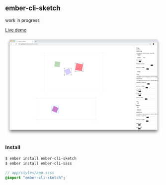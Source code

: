 ## ember-cli-sketch

work in progress

[Live demo](https://quatsch-e12c5.firebaseapp.com/experiments/editor)

![screenshot](https://raw.githubusercontent.com/ampatspell/ember-cli-sketch/master/screenshot.png)

### Install

```
$ ember install ember-cli-sketch
$ ember install ember-cli-sass
```

``` sass
// app/styles/app.scss
@import "ember-cli-sketch";
```
